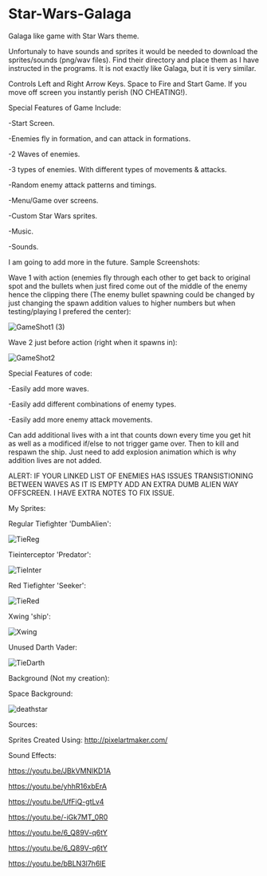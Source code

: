 # Star-Wars-Galaga
Galaga like game with Star Wars theme.

Unfortunaly to have sounds and sprites it would be needed to download the sprites/sounds (png/wav files). Find their directory and place them as I have instructed in the programs. It is not exactly like Galaga, but it is very similar.

Controls Left and Right Arrow Keys. Space to Fire and Start Game. If you move off screen you instantly perish (NO CHEATING!).

Special Features of Game Include:

-Start Screen.

-Enemies fly in formation, and can attack in formations.

-2 Waves of enemies.

-3 types of enemies. With different types of movements & attacks.

-Random enemy attack patterns and timings.

-Menu/Game over screens.

-Custom Star Wars sprites.

-Music.

-Sounds.

I am going to add more in the future.
Sample Screenshots:

Wave 1 with action (enemies fly through each other to get back to original spot and the bullets when just fired come out of the middle of the enemy hence the clipping there (The enemy bullet spawning could be changed by just changing the spawn addition values to higher numbers but when testing/playing I prefered the center):

![GameShot1 (3)](https://user-images.githubusercontent.com/83630085/186369064-964eb3d5-98f8-4fd9-9fda-37abc69f5793.png)

Wave 2 just before action (right when it spawns in):

![GameShot2](https://user-images.githubusercontent.com/83630085/186368284-066b2011-d4f6-4165-88ee-92b8d10c16ff.png)

Special Features of code:

-Easily add more waves.

-Easily add different combinations of enemy types.

-Easily add more enemy attack movements.

Can add additional lives with a int that counts down every time you get hit as well as a modificed if/else to not trigger game over. Then to kill and respawn the ship. Just need to add explosion animation which is why addition lives are not added.

ALERT: IF YOUR LINKED LIST OF ENEMIES HAS ISSUES TRANSISTIONING BETWEEN WAVES AS IT IS EMPTY ADD AN EXTRA DUMB ALIEN WAY OFFSCREEN. I HAVE EXTRA NOTES TO FIX ISSUE.

My Sprites:

Regular Tiefighter 'DumbAlien':

![TieReg](https://user-images.githubusercontent.com/83630085/186360643-26ede7d6-5e05-4243-8273-cb54c1cd8d64.png)

Tieinterceptor 'Predator':

![TieInter](https://user-images.githubusercontent.com/83630085/186360505-9eea85e9-5359-434e-a4ce-b6da23c09825.png)

Red Tiefighter 'Seeker':

![TieRed](https://user-images.githubusercontent.com/83630085/186360462-42f43fbe-da2f-4124-abf8-33e0143319dd.png)

Xwing 'ship':

![Xwing](https://user-images.githubusercontent.com/83630085/186360393-a784e00e-674a-44e7-8021-419128fd81fc.png)

Unused Darth Vader:

![TieDarth](https://user-images.githubusercontent.com/83630085/186360570-30224f18-1780-4ac9-8694-712cf714feb7.png)

Background (Not my creation):

Space Background:

![deathstar](https://user-images.githubusercontent.com/83630085/186360353-4ca852d6-d086-4ffc-9edf-9d9624da2d75.gif)

Sources:

Sprites Created Using:
http://pixelartmaker.com/

Sound Effects:

https://youtu.be/JBkVMNlKD1A

https://youtu.be/yhhR16xbErA

https://youtu.be/UfFiQ-gtLv4

https://youtu.be/-iGk7MT_0R0

https://youtu.be/6_Q89V-q6tY

https://youtu.be/6_Q89V-q6tY

https://youtu.be/bBLN3l7h6lE

